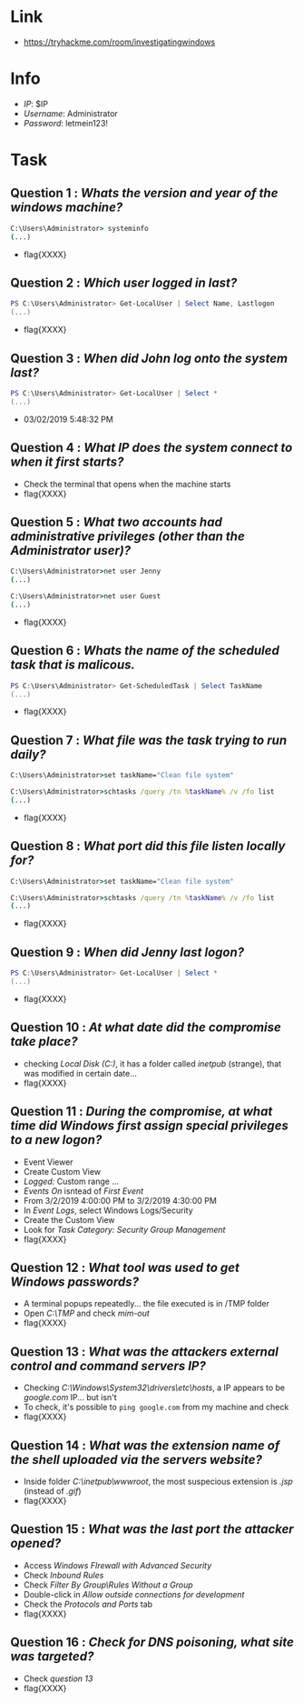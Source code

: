 # Link
- https://tryhackme.com/room/investigatingwindows

# Info
- *IP*: $IP
- *Username*: Administrator
- *Password*: letmein123!

# Task

## Question 1 : _Whats the version and year of the windows machine?_
```cmd
C:\Users\Administrator> systeminfo
(...)
```
- flag{XXXX}

## Question 2 : _Which user logged in last?_
```powershell
PS C:\Users\Administrator> Get-LocalUser | Select Name, Lastlogon
(...)
```

- flag{XXXX}

## Question 3 : _When did John log onto the system last?_
```powershell
PS C:\Users\Administrator> Get-LocalUser | Select *
(...)
```

- 03/02/2019 5:48:32 PM

## Question 4 : _What IP does the system connect to when it first starts?_

- Check the terminal that opens when the machine starts
- flag{XXXX}

## Question 5 : _What two accounts had administrative privileges (other than the Administrator user)?_
```cmd
C:\Users\Administrator>net user Jenny
(...)

C:\Users\Administrator>net user Guest
(...)
```

- flag{XXXX}

## Question 6 : _Whats the name of the scheduled task that is malicous._
```powershell
PS C:\Users\Administrator> Get-ScheduledTask | Select TaskName
(...)
```

- flag{XXXX}

## Question 7 : _What file was the task trying to run daily?_
```cmd
C:\Users\Administrator>set taskName="Clean file system"

C:\Users\Administrator>schtasks /query /tn %taskName% /v /fo list
(...)
```

- flag{XXXX}

## Question 8 : _What port did this file listen locally for?_
```cmd
C:\Users\Administrator>set taskName="Clean file system"

C:\Users\Administrator>schtasks /query /tn %taskName% /v /fo list
(...)
```

- flag{XXXX}

## Question 9 : _When did Jenny last logon?_
```powershell
PS C:\Users\Administrator> Get-LocalUser | Select *
(...)
```

- flag{XXXX}

## Question 10 : _At what date did the compromise take place?_

- checking _Local Disk (C:)_, it has a folder called _inetpub_ (strange), that was modified in certain date...
- flag{XXXX}

## Question 11 : _During the compromise, at what time did Windows first assign special privileges to a new logon?_

- Event Viewer
- Create Custom View
- _Logged:_ Custom range ...
- _Events On_ isntead of _First Event_
- From 3/2/2019 4:00:00 PM to 3/2/2019 4:30:00 PM
- In _Event Logs_, select Windows Logs/Security
- Create the Custom View
- Look for _Task Category: Security Group Management_ 
- flag{XXXX}

## Question 12 : _What tool was used to get Windows passwords?_

- A terminal popups repeatedly... the file executed is in /TMP folder
- Open _C:\TMP_ and check _mim-out_
- flag{XXXX}

## Question 13 : _What was the attackers external control and command servers IP?_

- Checking _C:\Windows\System32\drivers\etc\hosts_, a IP appears to be _google.com_ IP... but isn't
- To check, it's possible to `ping google.com` from my machine and check
- flag{XXXX}

## Question 14 : _What was the extension name of the shell uploaded via the servers website?_

- Inside folder _C:\inetpub\wwwroot_, the most suspecious extension is _.jsp_ (instead of _.gif_)
- flag{XXXX}

## Question 15 : _What was the last port the attacker opened?_

- Access _Windows FIrewall with Advanced Security_
- Check _Inbound Rules_
- Check _Filter By Group\Rules Without a Group_
- Double-click in _Allow outside connections for development_
- Check the _Protocols and Ports_ tab
- flag{XXXX}

## Question 16 : _Check for DNS poisoning, what site was targeted?_

- Check _question 13_
- flag{XXXX}
